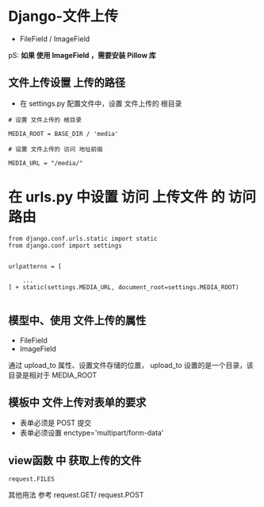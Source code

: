 # Django-文件上传

- FileField / ImageField 

pS: **如果 使用 ImageField ，需要安装  Pillow 库**

## 文件上传设置 上传的路径

- 在 settings.py 配置文件中，设置 文件上传的 根目录

```
# 设置 文件上传的 根目录

MEDIA_ROOT = BASE_DIR / 'media'

# 设置 文件上传的 访问 地址前缀

MEDIA_URL = "/media/"

```

# 在 urls.py 中设置 访问 上传文件 的 访问路由

```
from django.conf.urls.static import static
from django.conf import settings


urlpatterns = [
	
	...
] + static(settings.MEDIA_URL, document_root=settings.MEDIA_ROOT)


```


## 模型中、使用 文件上传的属性 

- FileField
- ImageField

通过 upload_to 属性、设置文件存储的位置， upload_to 设置的是一个目录，该目录是相对于 MEDIA_ROOT 


## 模板中 文件上传对表单的要求

- 表单必须是 POST 提交
- 表单必须设置  enctype='multipart/form-data'


## view函数 中 获取上传的文件

```
request.FILES 

```
其他用法  参考 request.GET/ request.POST